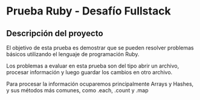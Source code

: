 # Prueba Ruby - Desafío Fullstack
## Descripción del proyecto

El objetivo de esta prueba es demostrar que se pueden resolver problemas básicos  utilizando el lenguaje de programación Ruby.

Los problemas a evaluar en esta prueba son del tipo abrir un archivo, procesar información y luego guardar los cambios en otro archivo.

Para procesar la información ocuparemos principalmente Arrays y Hashes, y sus
métodos más comunes, como .each, .count y .map